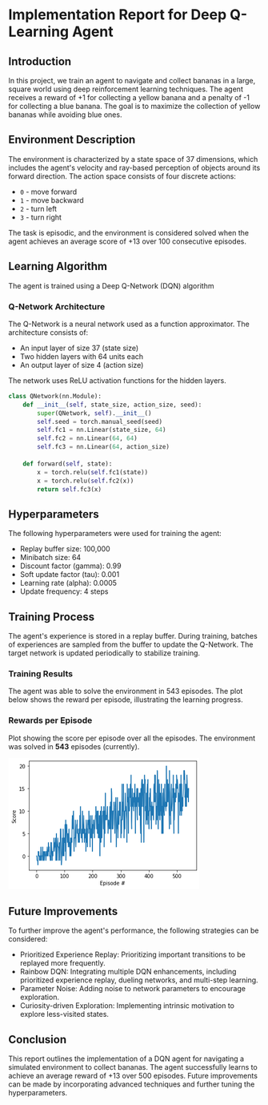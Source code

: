 # Implementation Report for Deep Q-Learning Agent

## Introduction

In this project, we train an agent to navigate and collect bananas in a large, square world using deep reinforcement learning techniques. The agent receives a reward of +1 for collecting a yellow banana and a penalty of -1 for collecting a blue banana. The goal is to maximize the collection of yellow bananas while avoiding blue ones.

## Environment Description

The environment is characterized by a state space of 37 dimensions, which includes the agent's velocity and ray-based perception of objects around its forward direction. The action space consists of four discrete actions:
- `0` - move forward
- `1` - move backward
- `2` - turn left
- `3` - turn right

The task is episodic, and the environment is considered solved when the agent achieves an average score of +13 over 100 consecutive episodes.

## Learning Algorithm

The agent is trained using a Deep Q-Network (DQN) algorithm

### Q-Network Architecture

The Q-Network is a neural network used as a function approximator. The architecture consists of:
- An input layer of size 37 (state size)
- Two hidden layers with 64 units each
- An output layer of size 4 (action size)

The network uses ReLU activation functions for the hidden layers.

```python
class QNetwork(nn.Module):
    def __init__(self, state_size, action_size, seed):
        super(QNetwork, self).__init__()
        self.seed = torch.manual_seed(seed)
        self.fc1 = nn.Linear(state_size, 64)
        self.fc2 = nn.Linear(64, 64)
        self.fc3 = nn.Linear(64, action_size)

    def forward(self, state):
        x = torch.relu(self.fc1(state))
        x = torch.relu(self.fc2(x))
        return self.fc3(x)
```
## Hyperparameters
The following hyperparameters were used for training the agent:

- Replay buffer size: 100,000
- Minibatch size: 64
- Discount factor (gamma): 0.99
- Soft update factor (tau): 0.001
- Learning rate (alpha): 0.0005
- Update frequency: 4 steps

## Training Process
The agent's experience is stored in a replay buffer. During training, batches of experiences are sampled from the buffer to update the Q-Network. The target network is updated periodically to stabilize training.

### Training Results
The agent was able to solve the environment in 543 episodes. The plot below shows the reward per episode, illustrating the learning progress.

### Rewards per Episode
Plot showing the score per episode over all the episodes. The environment was solved in **543** episodes (currently).

![Results](https://github.com/quockhanh0212/udacity-deep-reinforcement-learning/blob/main/p1_navigation/results/dqn_scores.png)

## Future Improvements
To further improve the agent's performance, the following strategies can be considered:

- Prioritized Experience Replay: Prioritizing important transitions to be replayed more frequently.
- Rainbow DQN: Integrating multiple DQN enhancements, including prioritized experience replay, dueling networks, and multi-step learning.
- Parameter Noise: Adding noise to network parameters to encourage exploration.
- Curiosity-driven Exploration: Implementing intrinsic motivation to explore less-visited states.

## Conclusion
This report outlines the implementation of a DQN agent for navigating a simulated environment to collect bananas. The agent successfully learns to achieve an average reward of +13 over 500 episodes. Future improvements can be made by incorporating advanced techniques and further tuning the hyperparameters.